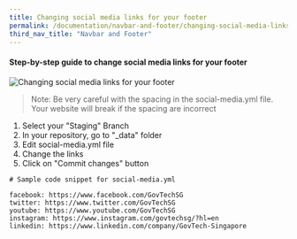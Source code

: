 ```yaml
---
title: Changing social media links for your footer
permalink: /documentation/navbar-and-footer/changing-social-media-links-for-your-footer/
third_nav_title: "Navbar and Footer"
---
```

#### **Step-by-step guide to change social media links for your footer**
![Changing social media links for your footer](/images/resources/changing-social-media-links-for-your-footer.gif)
> Note: Be very careful with the spacing in the social-media.yml file. Your website will break if the spacing are incorrect

1. Select your "Staging" Branch
2. In your repository, go to "_data" folder
3. Edit social-media.yml file
4. Change the links
5. Click on "Commit changes" button

```
# Sample code snippet for social-media.yml

facebook: https://www.facebook.com/GovTechSG
twitter: https://www.twitter.com/GovTechSG
youtube: https://www.youtube.com/GovTechSG
instagram: https://www.instagram.com/govtechsg/?hl=en
linkedin: https://www.linkedin.com/company/GovTech-Singapore

```
